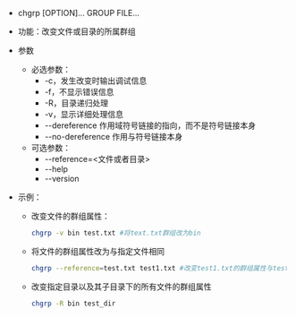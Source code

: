 -  chgrp [OPTION]... GROUP FILE...

- 功能：改变文件或目录的所属群组

- 参数

  - 必选参数：
    - -c，发生改变时输出调试信息
    - -f，不显示错误信息
    - -R，目录递归处理
    - -v，显示详细处理信息
    - --dereference 作用域符号链接的指向，而不是符号链接本身
    - --no-dereference 作用与符号链接本身
  - 可选参数：
    - --reference=<文件或者目录>
    - --help
    - --version

- 示例：

  - 改变文件的群组属性：

    ```bash
    chgrp -v bin test.txt #将text.txt群组改为bin
    ```

  - 将文件的群组属性改为与指定文件相同

    ```bash
    chgrp --reference=test.txt test1.txt #改变test1.txt的群组属性与test.txt相同
    ```

  - 改变指定目录以及其子目录下的所有文件的群组属性

    ```bash
    chgrp -R bin test_dir
    ```

    
